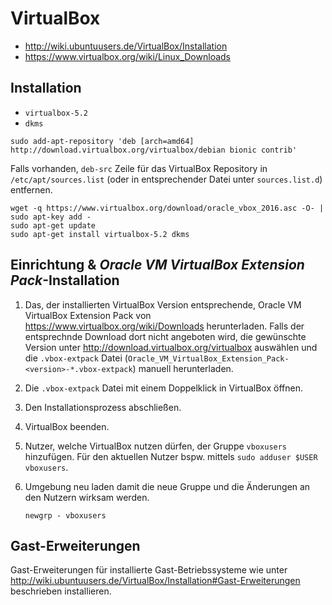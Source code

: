 # VirtualBox

+   <http://wiki.ubuntuusers.de/VirtualBox/Installation>
+   <https://www.virtualbox.org/wiki/Linux_Downloads>



## Installation

+   `virtualbox-5.2`
+   `dkms`

<!---->

    sudo add-apt-repository 'deb [arch=amd64] http://download.virtualbox.org/virtualbox/debian bionic contrib'

Falls vorhanden, `deb-src` Zeile für das VirtualBox Repository in `/etc/apt/sources.list` (oder in entsprechender Datei unter `sources.list.d`) entfernen.

    wget -q https://www.virtualbox.org/download/oracle_vbox_2016.asc -O- | sudo apt-key add -
    sudo apt-get update
    sudo apt-get install virtualbox-5.2 dkms



## Einrichtung & *Oracle VM VirtualBox Extension Pack*-Installation

1.  Das, der installierten VirtualBox Version entsprechende, Oracle VM VirtualBox Extension Pack von <https://www.virtualbox.org/wiki/Downloads> herunterladen. Falls der entsprechnde Download dort nicht angeboten wird, die gewünschte Version unter <http://download.virtualbox.org/virtualbox> auswählen und die `.vbox-extpack` Datei (`Oracle_VM_VirtualBox_Extension_Pack-<version>-*.vbox-extpack`) manuell herunterladen.
2.  Die `.vbox-extpack` Datei mit einem Doppelklick in VirtualBox öffnen.
3.  Den Installationsprozess abschließen.
4.  VirtualBox beenden.
5.  Nutzer, welche VirtualBox nutzen dürfen, der Gruppe `vboxusers` hinzufügen.
    Für den aktuellen Nutzer bspw. mittels `sudo adduser $USER vboxusers`.
6.  Umgebung neu laden damit die neue Gruppe und die Änderungen an den Nutzern wirksam werden.

        newgrp - vboxusers



## Gast-Erweiterungen

Gast-Erweiterungen für installierte Gast-Betriebssysteme wie unter <http://wiki.ubuntuusers.de/VirtualBox/Installation#Gast-Erweiterungen> beschrieben installieren.
